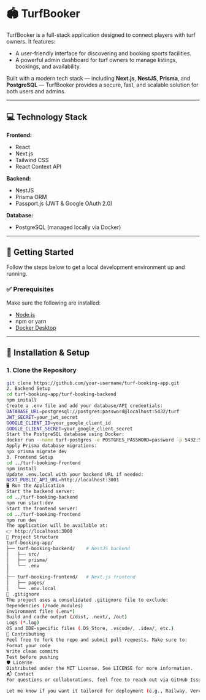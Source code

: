 # 🏟️ TurfBooker

TurfBooker is a full-stack application designed to connect players with turf owners. It features:

- A user-friendly interface for discovering and booking sports facilities.
- A powerful admin dashboard for turf owners to manage listings, bookings, and availability.

Built with a modern tech stack — including **Next.js**, **NestJS**, **Prisma**, and **PostgreSQL** — TurfBooker provides a secure, fast, and scalable solution for both users and admins.

---

## 💻 Technology Stack

**Frontend:**
- React
- Next.js
- Tailwind CSS
- React Context API

**Backend:**
- NestJS
- Prisma ORM
- Passport.js (JWT & Google OAuth 2.0)

**Database:**
- PostgreSQL (managed locally via Docker)

---

## 🚀 Getting Started

Follow the steps below to get a local development environment up and running.

### ✅ Prerequisites

Make sure the following are installed:

- [Node.js](https://nodejs.org/)
- npm or yarn
- [Docker Desktop](https://www.docker.com/products/docker-desktop)

---

## 🔧 Installation & Setup

### 1. Clone the Repository

```bash
git clone https://github.com/your-username/turf-booking-app.git
2. Backend Setup
cd turf-booking-app/turf-booking-backend
npm install
Create a .env file and add your database/API credentials:
DATABASE_URL=postgresql://postgres:password@localhost:5432/turf
JWT_SECRET=your_jwt_secret
GOOGLE_CLIENT_ID=your_google_client_id
GOOGLE_CLIENT_SECRET=your_google_client_secret
Start the PostgreSQL database using Docker:
docker run --name turf-postgres -e POSTGRES_PASSWORD=password -p 5432:5432 -d postgres
Apply Prisma database migrations:
npx prisma migrate dev
3. Frontend Setup
cd ../turf-booking-frontend
npm install
Update .env.local with your backend URL if needed:
NEXT_PUBLIC_API_URL=http://localhost:3001
🖥️ Run the Application
Start the backend server:
cd ../turf-booking-backend
npm run start:dev
Start the frontend server:
cd ../turf-booking-frontend
npm run dev
The application will be available at:
👉 http://localhost:3000
📁 Project Structure
turf-booking-app/
├── turf-booking-backend/    # NestJS backend
│   ├── src/
│   ├── prisma/
│   └── .env
│
├── turf-booking-frontend/   # Next.js frontend
│   ├── pages/
│   └── .env.local
🧹 .gitignore
The project uses a consolidated .gitignore file to exclude:
Dependencies (/node_modules)
Environment files (.env*)
Build and cache output (/dist, .next/, /out)
Logs (*.log)
OS and IDE-specific files (.DS_Store, .vscode/, .idea/, etc.)
🤝 Contributing
Feel free to fork the repo and submit pull requests. Make sure to:
Format your code
Write clean commits
Test before pushing
🛡️ License
Distributed under the MIT License. See LICENSE for more information.
📬 Contact
For questions or collaborations, feel free to reach out via GitHub Issues.

Let me know if you want it tailored for deployment (e.g., Railway, Vercel, etc.) or include screenshots and API docs.
